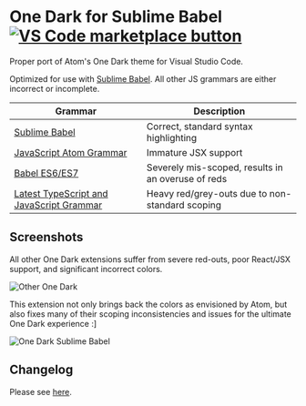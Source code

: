 # One Dark for Sublime Babel [![VS Code marketplace button](http://vsmarketplacebadge.apphb.com/installs/joshpeng.theme-onedark-sublime.svg)](https://marketplace.visualstudio.com/items?itemName=joshpeng.theme-onedark-sublime)
Proper port of Atom's One Dark theme for Visual Studio Code.

Optimized for use with [Sublime Babel](https://marketplace.visualstudio.com/items?itemName=joshpeng.sublime-babel-vscode). All other JS grammars are either incorrect or incomplete.

| Grammar                                  | Description                              |
| ---------------------------------------- | ---------------------------------------- |
| [Sublime Babel](https://marketplace.visualstudio.com/items?itemName=joshpeng.sublime-babel-vscode) | Correct, standard syntax highlighting    |
| [JavaScript Atom Grammar](https://marketplace.visualstudio.com/items?itemName=ms-vscode.js-atom-grammar) | Immature JSX support                     |
| [Babel ES6/ES7](https://marketplace.visualstudio.com/items?itemName=dzannotti.vscode-babel-coloring) | Severely mis-scoped, results in an overuse of reds |
| [Latest TypeScript and JavaScript Grammar](https://marketplace.visualstudio.com/items?itemName=ms-vscode.typescript-javascript-grammar) | Heavy red/grey-outs due to non-standard scoping |



## Screenshots

All other One Dark extensions suffer from severe red-outs, poor React/JSX support, and significant incorrect colors.

![Other One Dark](https://raw.githubusercontent.com/joshpeng/One-Dark/master/images/atom.gif)

This extension not only brings back the colors as envisioned by Atom, but also fixes many of their scoping inconsistencies and issues for the ultimate One Dark experience :]

![One Dark Sublime Babel](https://raw.githubusercontent.com/joshpeng/One-Dark/master/images/onedark.gif)



## Changelog
Please see [here](https://github.com/joshpeng/One-Dark/blob/master/CHANGELOG.md).